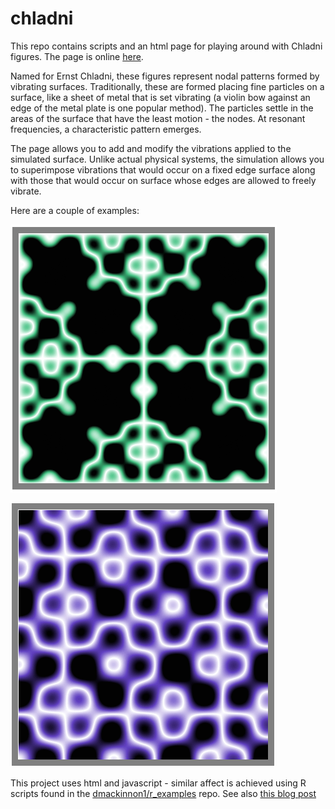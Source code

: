 # chladni
This repo contains scripts and an html page for playing around with Chladni figures. The page is online [here](https://dmackinnon1.github.io/chladni/).

Named for Ernst Chladni, these figures represent nodal patterns formed by vibrating surfaces. Traditionally, these are formed placing fine particles on a surface, like a sheet of metal that is set vibrating (a violin bow against an edge of the metal plate is one popular method). The particles settle in the areas of the surface that have the least motion - the nodes. At resonant frequencies, a characteristic pattern emerges.

The page allows you to add and modify the vibrations applied to the simulated surface. Unlike actual physical systems, the simulation allows you to superimpose vibrations that would occur on a fixed edge surface along with those that would occur on surface whose edges are allowed to freely vibrate.

Here are a couple of examples:

![Chladni example 1](https://raw.githubusercontent.com/dmackinnon1/chladni/master/imgs/chladni_1.png)

![Chladni example 2](https://raw.githubusercontent.com/dmackinnon1/chladni/master/imgs/chladni_2.png)

This project uses html and javascript - similar affect is achieved using R scripts found in the [dmackinnon1/r_examples](https://github.com/dmackinnon1/r_examples) repo. See also [this blog post](http://www.mathrecreation.com/2016/06/chlandi-esque-figures-in-r.html)
